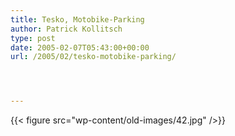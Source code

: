 ```yaml
---
title: Tesko, Motobike-Parking
author: Patrick Kollitsch
type: post
date: 2005-02-07T05:43:00+00:00
url: /2005/02/tesko-motobike-parking/




---
```

{{< figure src="wp-content/old-images/42.jpg" />}}
